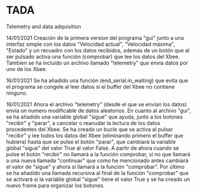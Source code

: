 # TADA
Telemetry and data adquisition

14/01/2021
Creación de la primera version del programa "gui" junto a una interfaz simple con los datos "Velocidad actual", "Velocidad máxima", "Estado" y un recuadro con los datos recibidos, además de un botón que al ser pulsado activa una función (comprobar) que lee los datos del Xbee.
Tambien se ha incluido un archivo llamado "telemetry" que envía datos por uno de los Xbee.

16/01/2021
Se ha añadido una función (end_serial.in_waiting) que evita que el programa se congele al leer datos si el buffer del Xbee no contiene ninguno.

18/01/2021
Ahora el archivo "telemetry" (desde el que se envían los datos) envía un numero modificable de datos aleatorios.
En cuanto al archivo "gui", se ha añadido una variable global "sigue" que ayuda, junto a los botones "recibir" y "parar", a cancelar o reanudar la lectura de los datos procedentes del Xbee. Se ha creado un bucle que se activa al pulsar "recibir" y lee todos los datos del Xbee (eliminando primero el buffer que hubiera) hasta que se pulse el botón "parar", que cambiará la variable global "sigue" del valor True al valor False.
A partir de ahora cuando se pulse el botón "recibir" no llamará a la función comprobar, si no que llamará a una nueva llamada "continuar" que como he mencionado antes cambiará el valor de "sigue" y ahora sí llamará a la función "comprobar".
Por último se ha añadido una llamada recursiva al final de la función "comprobar" que se activará si la variable global "sigue" tiene el valor True y se ha creado un nuevo frame para organizar los botones.